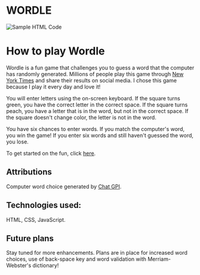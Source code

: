 # WORDLE

![Sample HTML Code](https://media.istockphoto.com/id/473426392/photo/a-close-up-of-html-coding-in-bright-colors.jpg?s=2048x2048&w=is&k=20&c=YZX6RUZxy9dDn_s1yogvG00Uh_aFQzoxwSXBsCWttwY=)

# How to play Wordle

Wordle is a fun game that challenges you to guess a word that the computer has randomly generated.  Millions of people play this game through [New York Times](https://www.https://www.nytimes.com/games/wordle/index.html) and share their results on social media.  I chose this game because I play it every day and love it!

You will enter letters using the on-screen keyboard.  If the square turns green, you have the correct letter in the correct space.  If the square turns peach, you have a letter that is in the word, but not in the correct space.  If the square doesn't change color, the letter is not in the word.

You have six chances to enter words.  If you match the computer's word, you win the game!  If you enter six words and still haven't guessed the word, you lose.

To get started on the fun, click [here](https://www.freecodecamp.org/news/html-starter-template-a-basic-html5-boilerplate-for-index-html/).

## Attributions
Computer word choice generated by [Chat GPI](https://www.https://chatgpt.com/).

## Technologies used: 

HTML, CSS, JavaScript.

## Future plans

Stay tuned for more enhancements.  Plans are in place for increased word choices, use of back-space key and word validation with Merriam-Webster's dictionary!

